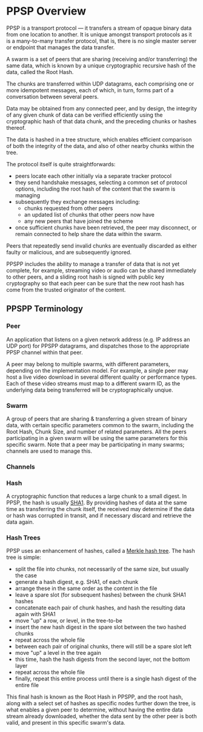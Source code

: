 # PPSP Overview

PPSP is a transport protocol — it transfers a stream of opaque binary data from one location to another. It is unique amongst transport protocols as it is a many-to-many transfer protocol, that is, there is no single master server or endpoint that manages the data transfer.

A swarm is a set of peers that are sharing (receiving and/or transferring) the same data, which is known by a unique cryptographic recursive hash of the data, called the Root Hash.

The chunks are transferred within UDP datagrams, each comprising one or more
idempotent messages, each of which, in turn, forms part of a conversation
between several peers.

Data may be obtained from any connected peer, and by design, the integrity of any given chunk of data can be verified efficiently using the cryptographic hash of that data chunk, and the preceding chunks or hashes thereof.

The data is hashed in a tree structure, which enables efficient comparison of both the integrity of the data, and also of other nearby chunks within the tree.

The protocol itself is quite straightforwards:

- peers locate each other initially via a separate tracker protocol
- they send handshake messages, selecting a common set of protocol options, including the  root hash of the content that the swarm is managing
- subsequently they exchange messages including:
    - chunks requested from other peers
    - an updated list of chunks that other peers now have
    - any new peers that have joined the scheme
- once sufficient chunks have been retrieved, the peer may disconnect, or remain connected to help share the data within the swarm.

Peers that repeatedly send invalid chunks are eventually discarded as either
faulty or malicious, and are subsequently ignored.

PPSPP includes the ability to manage a transfer of data that is not yet complete, for example, streaming video or audio can be shared immediately to other peers, and a sliding root hash is signed with public key cryptography so that each peer can be sure that the new root hash has come from the trusted originator of the content.

## PPSPP Terminology


### Peer

An application that listens on a given network address (e.g. IP address an UDP port) for PPSPP datagrams, and dispatches those to the appropriate PPSP channel within that peer.

A peer may belong to multiple swarms, with different parameters, depending on the implementation model. For example, a single peer may host a live video download in several different quality or performance types. Each of these video streams must map to a different swarm ID, as the underlying data being transferred will be cryptographically unqiue.

### Swarm

A group of peers that are sharing & transferring a given stream of binary data, with certain specific parameters common to the swarm, including the Root Hash, Chunk Size, and number of related parameters. All the peers participating in a given swarm will be using the same parameters for this specific swarm. Note that a peer may be participating in many swarms; channels are used to manage this.

### Channels


### Hash

A cryptographic function that reduces a large chunk to a small digest. In PPSP, the hash is usually [SHA1]. By providing hashes of data at the same time as transferring the chunk itself, the received may determine if the data or hash was corrupted in transit, and if necessary discard and retrieve the data again.

### Hash Trees

PPSP uses an enhancement of hashes, called a [Merkle hash tree]. The hash tree is simple:

- split the file into chunks, not necessarily of the same size, but usually the case
- generate a hash digest, e.g. SHA1, of each chunk
- arrange these in the same order as the content in the file
- leave a spare slot (for subsequent hashes) between the chunk SHA1 hashes
- concatenate each pair of chunk hashes, and hash the resulting data again with SHA1
- move "up" a row, or level, in the tree-to-be
- insert the new hash digest in the spare slot between the two hashed chunks
- repeat across the whole file
- between each pair of original chunks, there will still be a spare slot left
- move "up" a level in the tree again
- this time, hash the hash digests from the second layer, not the bottom layer
- repeat across the whole file
- finally, repeat this entire process until there is a single hash digest of the entire file

This final hash is known as the Root Hash in PPSPP, and the root hash, along with a select set of hashes as specific nodes further down the tree, is what enables a given peer to determine, without having the entire data stream already downloaded, whether the data sent by the other peer is both valid, and present in this specific swarm's data.

[SHA1]: http://tools.ietf.org/html/rfc3174
[Merkle]: http://www.merkle.com/merkleDir/papers.html
[Merkle hash tree]: http://www.tribler.org/trac/wiki/MerkleHashes